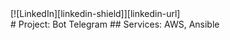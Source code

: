 <div algin="center">[![LinkedIn][linkedin-shield]][linkedin-url] </div>
# Project: Bot Telegram
## Services: AWS, Ansible

<!-- LINKS & IMAGES -->
[linkedin-shield]: https://www.flaticon.com/free-icon/linkedin_174857
[linkedin-url]: https://linkedin.com/in/ygalidan